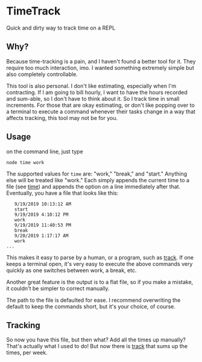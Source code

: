 # TimeTrack
Quick and dirty way to track time on a REPL

## Why?
Because time-tracking is a pain, and I haven't found a better 
tool for it. They require too much interaction, imo.  I 
wanted something extremely simple but also completely 
controllable.  

This tool is also personal.  I don't like estimating, 
especially when I'm contracting.  If I am going to bill 
hourly, I want to have the hours recorded and sum-able, so I
don't have to think about it.  So I track time in small 
increments.  For those that are okay estimating, or don't like
popping over to a terminal to execute a command whenever their
tasks change in a way that affects tracking, this tool may not 
be for you.  

## Usage
on the command line, just type

`node time work`

The supported values for `time` are: "work," "break," and 
"start."  Anything else will be treated like "work."  Each 
simply appends the current time to a file (see [time](/time.js))
and appends the option on a line immediately after that.  
Eventually, you have a file that looks like this:
```
   9/19/2019 10:13:12 AM
   start
   9/19/2019 4:10:12 PM
   work
   9/19/2019 11:40:53 PM
   break
   9/20/2019 1:17:17 AM
   work
...
``` 
This makes it easy to parse by a human, or a program, such as
[track](track.js).  If one keeps a terminal open, it's very easy
to execute the above commands very quickly as one switches 
between work, a break, etc.  

Another great feature is the output is to a flat file, so if you
make a mistake, it couldn't be simpler to correct manually.

The path to the file is defaulted for ease.  I recommend 
overwriting the default to keep the commands short, but it's 
your choice, of course.

## Tracking
So now you have this file, but then what?  Add all the times up
manually?  That's actually what I used to do!  But now there is 
[track](track.js) that sums up the times, per week.
